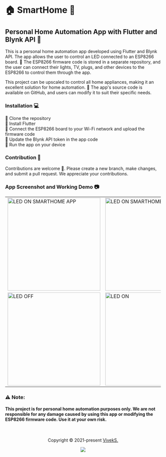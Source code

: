 # 🏠 SmartHome 🌟
## Personal Home Automation App with Flutter and Blynk API 🚀

This is a personal home automation app developed using Flutter and Blynk API. The app allows the user to control an LED connected to an ESP8266 board. 🌟 The ESP8266 firmware code is stored in a separate repository, and the user can connect their lights, TV, plugs, and other devices to the ESP8266 to control them through the app.

This project can be upscaled to control all home appliances, making it an excellent solution for home automation. 🔑 The app's source code is available on GitHub, and users can modify it to suit their specific needs.

### Installation 💻
🔸 Clone the repository <br>
🔸 Install Flutter <br>
🔸 Connect the ESP8266 board to your Wi-Fi network and upload the firmware code <br>
🔸 Update the Blynk API token in the app code <br>
🔸 Run the app on your device <br>

### Contribution 👥
Contributions are welcome 🎉. Please create a new branch, make changes, and submit a pull request. We appreciate your contributions.

### App Screenshot and Working Demo 📷
<table>
  <tr>
    <td><img src="https://user-images.githubusercontent.com/64553247/224785472-05e42b9f-df11-4860-bd1a-fd7bf32533f3.jpg" alt="LED ON SMARTHOME APP" width="300"></td>
    <td><img src="https://user-images.githubusercontent.com/64553247/224783170-946961b4-d7ab-485b-a73d-8c9f016da7f5.jpg" alt="LED ON SMARTHOME APP" width="300"></td>
    <td><img src="https://user-images.githubusercontent.com/64553247/224783162-208a2a1f-f01f-44a6-945f-da1822250916.jpg" alt="LED OFF SMARTHOME APP" width="300"></td>
  </tr>
  <tr>
    <td><img src="https://user-images.githubusercontent.com/64553247/224783784-4e28ef52-9a07-4d22-b13e-35d7efde6ae3.jpg" alt="LED OFF" width="300"></td>
    <td><img src="https://user-images.githubusercontent.com/64553247/224783795-3ff99fa0-06ff-4cde-9569-aa769c667824.jpg" alt="LED ON" width="300"></td>
  </tr>
</table>

### ⚠️ Note:
#### This project is for personal home automation purposes only. We are not responsible for any damage caused by using this app or modifying the ESP8266 firmware code. Use it at your own risk.

<br>

<p align="center">Copyright &copy; 2021-present <a href="https://github.com/viveeeeeek" target="_blank">VivekS.</a>
<p align="center"><a href="https://github.com/viveeeeeek/smarthome/blob/main/LICENSE"><img src="https://img.shields.io/static/v1.svg?style=for-the-badge&label=License&message=MIT&logoColor=d9e0ee&colorA=363a4f&colorB=b7bdf8"/></a></p>

